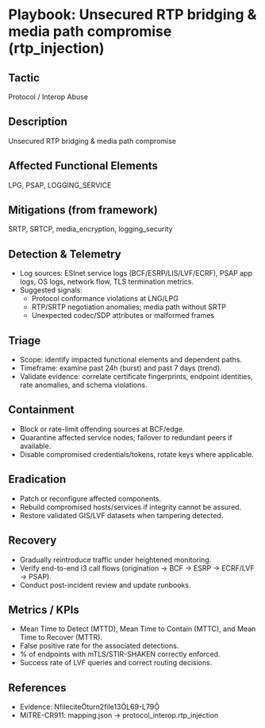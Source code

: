 # Playbook: Unsecured RTP bridging & media path compromise (rtp_injection)

## Tactic
Protocol / Interop Abuse

## Description
Unsecured RTP bridging & media path compromise

## Affected Functional Elements
LPG, PSAP, LOGGING_SERVICE

## Mitigations (from framework)
SRTP, SRTCP, media_encryption, logging_security

## Detection & Telemetry
- Log sources: ESInet service logs (BCF/ESRP/LIS/LVF/ECRF), PSAP app logs, OS logs, network flow, TLS termination metrics.
- Suggested signals:
  - Protocol conformance violations at LNG/LPG
  - RTP/SRTP negotiation anomalies; media path without SRTP
  - Unexpected codec/SDP attributes or malformed frames

## Triage
- Scope: identify impacted functional elements and dependent paths.
- Timeframe: examine past 24h (burst) and past 7 days (trend).
- Validate evidence: correlate certificate fingerprints, endpoint identities, rate anomalies, and schema violations.

## Containment
- Block or rate-limit offending sources at BCF/edge.
- Quarantine affected service nodes; failover to redundant peers if available.
- Disable compromised credentials/tokens, rotate keys where applicable.

## Eradication
- Patch or reconfigure affected components.
- Rebuild compromised hosts/services if integrity cannot be assured.
- Restore validated GIS/LVF datasets when tampering detected.

## Recovery
- Gradually reintroduce traffic under heightened monitoring.
- Verify end-to-end i3 call flows (origination → BCF → ESRP → ECRF/LVF → PSAP).
- Conduct post-incident review and update runbooks.

## Metrics / KPIs
- Mean Time to Detect (MTTD), Mean Time to Contain (MTTC), and Mean Time to Recover (MTTR).
- False positive rate for the associated detections.
- % of endpoints with mTLS/STIR-SHAKEN correctly enforced.
- Success rate of LVF queries and correct routing decisions.

## References
- Evidence: fileciteturn2file13L69-L79
- MiTRE-CR911: mapping.json → protocol_interop.rtp_injection
